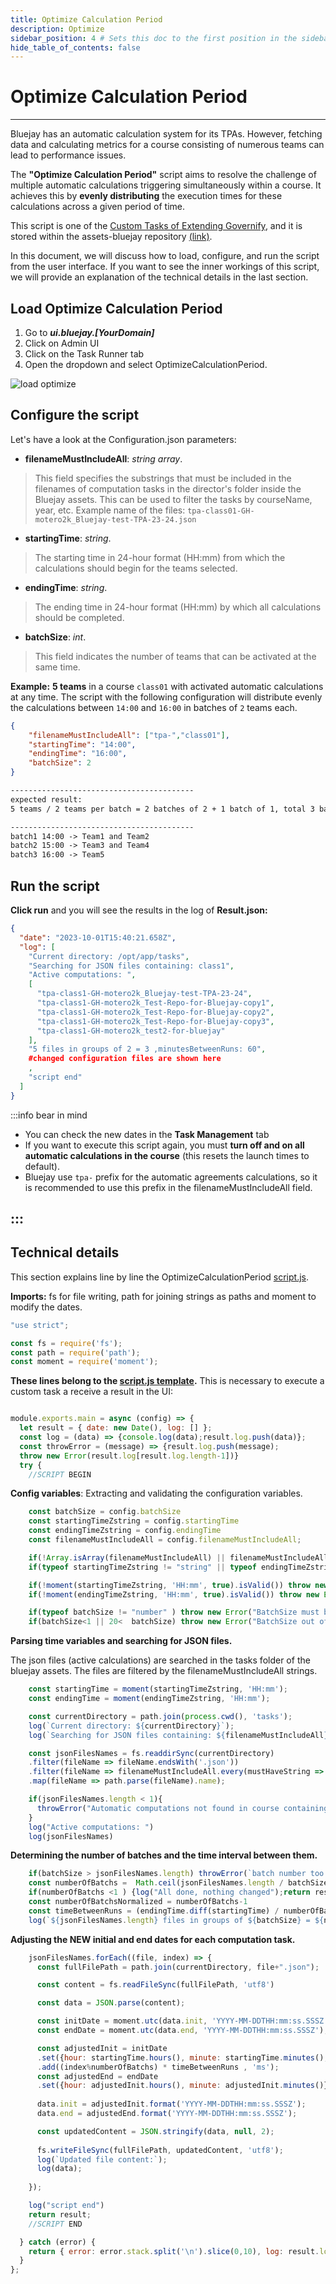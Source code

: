 ```yaml
---
title: Optimize Calculation Period
description: Optimize
sidebar_position: 4 # Sets this doc to the first position in the sidebar
hide_table_of_contents: false
---
```


# Optimize Calculation Period

---
Bluejay has an automatic calculation system for its TPAs. However, fetching data and calculating metrics for a course consisting of numerous teams can lead to performance issues.


The **"Optimize Calculation Period"** script aims to resolve the challenge of multiple automatic calculations triggering simultaneously within a course.
It achieves this by **evenly distributing** the execution times for these calculations across a given period of time.

This script is one of the [Custom Tasks of Extending Governify](https://docs.governify.io/development/extending-governify/custom-tasks), and it is stored within the assets-bluejay repository [(link)](https://github.com/governify/assets-bluejay/blob/main/public/director/tasks/utils/optimizeCalculationPeriod/script.js).

In this document, we will discuss how to load, configure, and run the script from the user interface. If you want to see the inner workings of this script, we will provide an explanation of the technical details in the last section.

## Load Optimize Calculation Period
1. Go to  ***ui.bluejay.[YourDomain]*** 
2. Click on Admin UI
3. Click on the Task Runner tab
4. Open the dropdown and select OptimizeCalculationPeriod.


![load optimize](/img/development/custom-tasks/optimize/load-optimize.png)

## Configure the script

Let's have a look at the Configuration.json parameters:

- **filenameMustIncludeAll**: *string array*.    
> This field specifies the substrings that must be included in the filenames of computation tasks in the director's folder inside the Bluejay assets. This can be used to filter the tasks by courseName, year, etc. Example name of the files: `tpa-class01-GH-motero2k_Bluejay-test-TPA-23-24.json`
- **startingTime**: *string*. 
> The starting time in 24-hour format (HH:mm) from which the calculations should begin for the teams selected.
- **endingTime**: *string*.
> The ending time in 24-hour format (HH:mm) by which all calculations should be completed.
- **batchSize**: *int*.
> This field indicates the number of teams that can be activated at the same time.




**Example:** **5 teams** in a course `class01` with activated automatic calculations at any time. The script with the following configuration will distribute evenly the calculations between `14:00` and `16:00` in batches of `2` teams each.
```json
{
    "filenameMustIncludeAll": ["tpa-","class01"],
    "startingTime": "14:00",
    "endingTime": "16:00",
    "batchSize": 2
}
```
```txt
-----------------------------------------
expected result:
5 teams / 2 teams per batch = 2 batches of 2 + 1 batch of 1, total 3 batches.

-----------------------------------------
batch1 14:00 -> Team1 and Team2
batch2 15:00 -> Team3 and Team4
batch3 16:00 -> Team5 
```


## Run the script
**Click run** and you will see the results in the log of **Result.json:** 


```json
{
  "date": "2023-10-01T15:40:21.658Z",
  "log": [
    "Current directory: /opt/app/tasks",
    "Searching for JSON files containing: class1",
    "Active computations: ",
    [
      "tpa-class1-GH-motero2k_Bluejay-test-TPA-23-24",
      "tpa-class1-GH-motero2k_Test-Repo-for-Bluejay-copy1",
      "tpa-class1-GH-motero2k_Test-Repo-for-Bluejay-copy2",
      "tpa-class1-GH-motero2k_Test-Repo-for-Bluejay-copy3",
      "tpa-class1-GH-motero2k_test2-for-bluejay"
    ],
    "5 files in groups of 2 = 3 ,minutesBetweenRuns: 60",
    #changed configuration files are shown here
    ,
    "script end"
  ]
}
```

:::info bear in mind
- You can check the new dates in the **Task Management** tab
- If you want to execute this script again, you must **turn off and on all automatic calculations in the course** (this resets the launch times to default).
- Bluejay use `tpa-` prefix for the automatic agreements calculations, so it is recommended to use this prefix in the filenameMustIncludeAll field.

:::
---

## Technical details

This section explains line by line the OptimizeCalculationPeriod [script.js](https://github.com/governify/assets-bluejay/blob/main/public/director/tasks/utils/optimizeCalculationPeriod/script.js).

**Imports:** fs for file writing, path for joining strings as paths and moment to modify the dates.
```js showLineNumbers
"use strict";

const fs = require('fs');
const path = require('path');
const moment = require('moment');
```
**These lines belong to the [script.js template](https://github.com/governify/assets-bluejay/blob/main/public/director/tasks/examples/template/script.js).** This is necessary to execute a custom task a receive a result in the UI:
```js showLineNumbers

module.exports.main = async (config) => {
  let result = { date: new Date(), log: [] };
  const log = (data) => {console.log(data);result.log.push(data)};
  const throwError = (message) => {result.log.push(message); 
  throw new Error(result.log[result.log.length-1])}
  try {
    //SCRIPT BEGIN
```
**Config variables**: Extracting and validating the configuration variables.
```js showLineNumbers
    const batchSize = config.batchSize
    const startingTimeZstring = config.startingTime
    const endingTimeZstring = config.endingTime
    const filenameMustIncludeAll = config.filenameMustIncludeAll;

    if(!Array.isArray(filenameMustIncludeAll) || filenameMustIncludeAll.length < 1) throw new Error("filenameMustInclude must be a string array")
    if(typeof startingTimeZstring != "string" || typeof endingTimeZstring != "string") throw new Error("startingTime and endingTime must be strings")

    if(!moment(startingTimeZstring, 'HH:mm', true).isValid()) throw new Error("startingTime is not a valid time in 24h format (HH:mm)")
    if(!moment(endingTimeZstring, 'HH:mm', true).isValid()) throw new Error("endingTime is not a valid time in 24h format (HH:mm)")

    if(typeof batchSize != "number" ) throw new Error("BatchSize must be number")
    if(batchSize<1 || 20<  batchSize) throw new Error("BatchSize out of bounds [0,20]")
```
**Parsing time variables and searching for JSON files.**

The json files (active calculations) are searched in the tasks folder of the bluejay assets. The files are filtered by the filenameMustIncludeAll strings.

```js showLineNumbers
    const startingTime = moment(startingTimeZstring, 'HH:mm');
    const endingTime = moment(endingTimeZstring, 'HH:mm');

    const currentDirectory = path.join(process.cwd(), 'tasks');
    log(`Current directory: ${currentDirectory}`);
    log(`Searching for JSON files containing: ${filenameMustIncludeAll}`);

    const jsonFilesNames = fs.readdirSync(currentDirectory)
    .filter(fileName => fileName.endsWith('.json')) 
    .filter(fileName => filenameMustIncludeAll.every(mustHaveString => fileName.includes(mustHaveString)))
    .map(fileName => path.parse(fileName).name);

    if(jsonFilesNames.length < 1){
      throwError("Automatic computations not found in course containing "+ filenameMustIncludeAll)
    }
    log("Active computations: ")
    log(jsonFilesNames)
```
**Determining the number of batches and the time interval between them.**
```js showLineNumbers
    if(batchSize > jsonFilesNames.length) throwError(`batch number too big (${batchSize}) for ${jsonFilesNames.length} groups`)
    const numberOfBatchs =  Math.ceil(jsonFilesNames.length / batchSize)
    if(numberOfBatchs <1 ) {log("All done, nothing changed");return result}
    const numberOfBatchsNormalized = numberOfBatchs-1
    const timeBetweenRuns = (endingTime.diff(startingTime) / numberOfBatchsNormalized);
    log(`${jsonFilesNames.length} files in groups of ${batchSize} = ${numberOfBatchs} ,minutesBetweenRuns: ${timeBetweenRuns/60000} minutes`)
```
**Adjusting the NEW initial and end dates for each computation task.**
```js showLineNumbers
    jsonFilesNames.forEach((file, index) => {
      const fullFilePath = path.join(currentDirectory, file+".json");

      const content = fs.readFileSync(fullFilePath, 'utf8') 

      const data = JSON.parse(content);

      const initDate = moment.utc(data.init, 'YYYY-MM-DDTHH:mm:ss.SSSZ');
      const endDate = moment.utc(data.end, 'YYYY-MM-DDTHH:mm:ss.SSSZ');

      const adjustedInit = initDate
      .set({hour: startingTime.hours(), minute: startingTime.minutes(), second:0, milisecond:0}) 
      .add((index%numberOfBatchs) * timeBetweenRuns , 'ms');
      const adjustedEnd = endDate
      .set({hour: adjustedInit.hours(), minute: adjustedInit.minutes()})
      
      data.init = adjustedInit.format('YYYY-MM-DDTHH:mm:ss.SSSZ');
      data.end = adjustedEnd.format('YYYY-MM-DDTHH:mm:ss.SSSZ');

      const updatedContent = JSON.stringify(data, null, 2);
      
      fs.writeFileSync(fullFilePath, updatedContent, 'utf8');
      log(`Updated file content:`);
      log(data);
      
    });

    log("script end")
    return result;
    //SCRIPT END

  } catch (error) {
    return { error: error.stack.split('\n').slice(0,10), log: result.log };
  }
};
```
